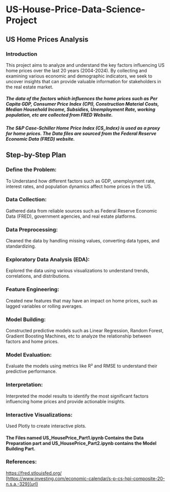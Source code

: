 # US-House-Price-Data-Science-Project

## US Home Prices Analysis
### Introduction
This project aims to analyze and understand the key factors influencing US home prices over the last 20 years (2004-2024). By collecting and examining various economic and demographic indicators, we seek to uncover insights that can provide valuable information for stakeholders in the real estate market.
##### The data of the factors which influences the home prices such as Per Capita GDP, Consumer Price Index (CPI), Construction Material Costs, Median Household Income, Subsidies, Unemployment Rate, working population, etc are collected from FRED Website.

##### The S&P Case-Schiller Home Price Index (CS_Index) is used as a proxy for home prices. The Data files are sourced from the Federal Reserve Economic Data (FRED) website.

## Step-by-Step Plan

### Define the Problem:
To Understand how different factors such as GDP, unemployment rate, interest rates, and population dynamics affect home prices in the US.

### Data Collection: 
Gathered data from reliable sources such as Federal Reserve Economic Data (FRED), government agencies, and real estate platforms.

### Data Preprocessing: 
Cleaned the data by handling missing values, converting data types, and standardizing.

### Exploratory Data Analysis (EDA): 
Explored the data using various visualizations to understand trends, correlations, and distributions.

### Feature Engineering: 
Created new features that may have an impact on home prices, such as lagged variables or rolling averages.

### Model Building: 
Constructed predictive models such as Linear Regression, Random Forest, Gradient Boosting Machines, etc to analyze the relationship between factors and home prices.

### Model Evaluation: 
Evaluate the models using metrics like R² and RMSE  to understand their predictive performance.

### Interpretation: 
Interpreted the model results to identify the most significant factors influencing home prices and provide actionable insights.

### Interactive Visualizations: 
Used Plotly to create interactive plots.

#### The Files named US_HousePrice_Part1.ipynb Contains the Data Preparation part and US_HousePrice_Part2.ipynb contains the Model Building Part.

### References:
https://fred.stlouisfed.org/  
[https://www.investing.com/economic-calendar/s-p-cs-hpi-composite-20-n.s.a.-329](url)


